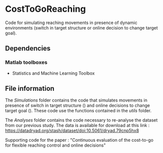 # CostToGoReaching

Code for simulating reaching movements in presence of dynamic environments (switch in target structure or online decision to change target goal). 

## Dependencies
### Matlab toolboxes
 * Statistics and Machine Learning Toolbox

## File information

The *Simulations* folder contains the code that simulates movements in presence of switch in target structure () and online decisions to change target goal (). These code use the functions contained in the *utils* folder. 

The *Analyses* folder contains the code necessary to re-analyse the dataset from our previous study. The data is available for download at this link : https://datadryad.org/stash/dataset/doi:10.5061/dryad.79cnp5hx8

Supporting code for the paper : "Continuous evaluation of the cost-to-go for flexible reaching control and online decisions"
